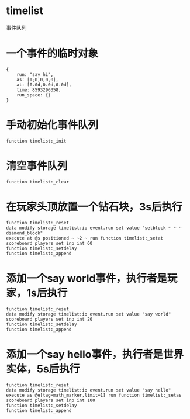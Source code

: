 # timelist

事件队列

# 一个事件的临时对象

```
{
	run: "say hi",
	as: [I;0,0,0,0],
	at: [0.0d,0.0d,0.0d],
	time: 8593296358,
	run_space: {}
}
```

# 手动初始化事件队列

```
function timelist:_init
```

# 清空事件队列

```
function timelist:_clear
```

# 在玩家头顶放置一个钻石块，3s后执行

```
function timelist:_reset
data modify storage timelist:io event.run set value "setblock ~ ~ ~ diamond_block"
execute at @s positioned ~ ~2 ~ run function timelist:_setat
scoreboard players set inp int 60
function timelist:_setdelay
function timelist:_append
```

# 添加一个say world事件，执行者是玩家，1s后执行

```
function timelist:_reset
data modify storage timelist:io event.run set value "say world"
scoreboard players set inp int 20
function timelist:_setdelay
function timelist:_append
```

# 添加一个say hello事件，执行者是世界实体，5s后执行

```
function timelist:_reset
data modify storage timelist:io event.run set value "say hello"
execute as @e[tag=math_marker,limit=1] run function timelist:_setas
scoreboard players set inp int 100
function timelist:_setdelay
function timelist:_append
```